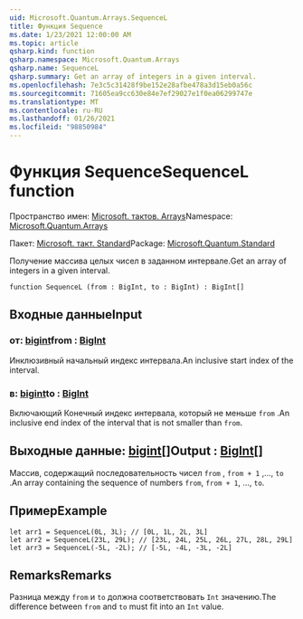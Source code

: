 ```yaml
---
uid: Microsoft.Quantum.Arrays.SequenceL
title: Функция Sequence
ms.date: 1/23/2021 12:00:00 AM
ms.topic: article
qsharp.kind: function
qsharp.namespace: Microsoft.Quantum.Arrays
qsharp.name: SequenceL
qsharp.summary: Get an array of integers in a given interval.
ms.openlocfilehash: 7e3c5c31428f9be152e28afbe478a3d15eb0a56c
ms.sourcegitcommit: 71605ea9cc630e84e7ef29027e1f0ea06299747e
ms.translationtype: MT
ms.contentlocale: ru-RU
ms.lasthandoff: 01/26/2021
ms.locfileid: "98850984"
---
```

# <a name="sequencel-function"></a><span data-ttu-id="5d2cc-102">Функция Sequence</span><span class="sxs-lookup"><span data-stu-id="5d2cc-102">SequenceL function</span></span>

<span data-ttu-id="5d2cc-103">Пространство имен: [Microsoft. тактов. Arrays](xref:Microsoft.Quantum.Arrays)</span><span class="sxs-lookup"><span data-stu-id="5d2cc-103">Namespace: [Microsoft.Quantum.Arrays](xref:Microsoft.Quantum.Arrays)</span></span>

<span data-ttu-id="5d2cc-104">Пакет: [Microsoft. такт. Standard](https://nuget.org/packages/Microsoft.Quantum.Standard)</span><span class="sxs-lookup"><span data-stu-id="5d2cc-104">Package: [Microsoft.Quantum.Standard](https://nuget.org/packages/Microsoft.Quantum.Standard)</span></span>


<span data-ttu-id="5d2cc-105">Получение массива целых чисел в заданном интервале.</span><span class="sxs-lookup"><span data-stu-id="5d2cc-105">Get an array of integers in a given interval.</span></span>

```qsharp
function SequenceL (from : BigInt, to : BigInt) : BigInt[]
```


## <a name="input"></a><span data-ttu-id="5d2cc-106">Входные данные</span><span class="sxs-lookup"><span data-stu-id="5d2cc-106">Input</span></span>

### <a name="from--bigint"></a><span data-ttu-id="5d2cc-107">от: [bigint](xref:microsoft.quantum.lang-ref.bigint)</span><span class="sxs-lookup"><span data-stu-id="5d2cc-107">from : [BigInt](xref:microsoft.quantum.lang-ref.bigint)</span></span>

<span data-ttu-id="5d2cc-108">Инклюзивный начальный индекс интервала.</span><span class="sxs-lookup"><span data-stu-id="5d2cc-108">An inclusive start index of the interval.</span></span>


### <a name="to--bigint"></a><span data-ttu-id="5d2cc-109">в: [bigint](xref:microsoft.quantum.lang-ref.bigint)</span><span class="sxs-lookup"><span data-stu-id="5d2cc-109">to : [BigInt](xref:microsoft.quantum.lang-ref.bigint)</span></span>

<span data-ttu-id="5d2cc-110">Включающий Конечный индекс интервала, который не меньше `from` .</span><span class="sxs-lookup"><span data-stu-id="5d2cc-110">An inclusive end index of the interval that is not smaller than `from`.</span></span>



## <a name="output--bigint"></a><span data-ttu-id="5d2cc-111">Выходные данные: [bigint](xref:microsoft.quantum.lang-ref.bigint)[]</span><span class="sxs-lookup"><span data-stu-id="5d2cc-111">Output : [BigInt](xref:microsoft.quantum.lang-ref.bigint)[]</span></span>

<span data-ttu-id="5d2cc-112">Массив, содержащий последовательность чисел `from` , `from + 1` ,..., `to` .</span><span class="sxs-lookup"><span data-stu-id="5d2cc-112">An array containing the sequence of numbers `from`, `from + 1`, ..., `to`.</span></span>

## <a name="example"></a><span data-ttu-id="5d2cc-113">Пример</span><span class="sxs-lookup"><span data-stu-id="5d2cc-113">Example</span></span>

```qsharp
let arr1 = SequenceL(0L, 3L); // [0L, 1L, 2L, 3L]
let arr2 = SequenceL(23L, 29L); // [23L, 24L, 25L, 26L, 27L, 28L, 29L]
let arr3 = SequenceL(-5L, -2L); // [-5L, -4L, -3L, -2L]
```

## <a name="remarks"></a><span data-ttu-id="5d2cc-114">Remarks</span><span class="sxs-lookup"><span data-stu-id="5d2cc-114">Remarks</span></span>

<span data-ttu-id="5d2cc-115">Разница между `from` и `to` должна соответствовать `Int` значению.</span><span class="sxs-lookup"><span data-stu-id="5d2cc-115">The difference between `from` and `to` must fit into an `Int` value.</span></span>